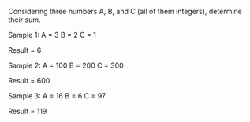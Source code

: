 Considering three numbers A, B, and C (all of them integers), determine their sum.

Sample 1:
  A = 3
  B = 2
  C = 1
  
  Result = 6
  
Sample 2:
  A = 100
  B = 200
  C = 300
  
  Result = 600
  
 Sample 3:
  A = 16
  B = 6
  C = 97
  
  Result = 119
